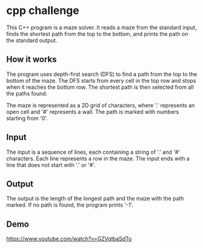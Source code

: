 
# cpp challenge

This C++ program is a maze solver. It reads a maze from the standard input, finds the shortest path from the top to the bottom, and prints the path on the standard output.

## How it works

The program uses depth-first search (DFS) to find a path from the top to the bottom of the maze. The DFS starts from every cell in the top row and stops when it reaches the bottom row. The shortest path is then selected from all the paths found.

The maze is represented as a 2D grid of characters, where '.' represents an open cell and '#' represents a wall. The path is marked with numbers starting from '0'.

## Input

The input is a sequence of lines, each containing a string of '.' and '#' characters. Each line represents a row in the maze. The input ends with a line that does not start with '.' or '#'.

## Output

The output is the length of the longest path and the maze with the path marked. If no path is found, the program prints '-1'.


## Demo
https://www.youtube.com/watch?v=GZVqlbaSdTo


